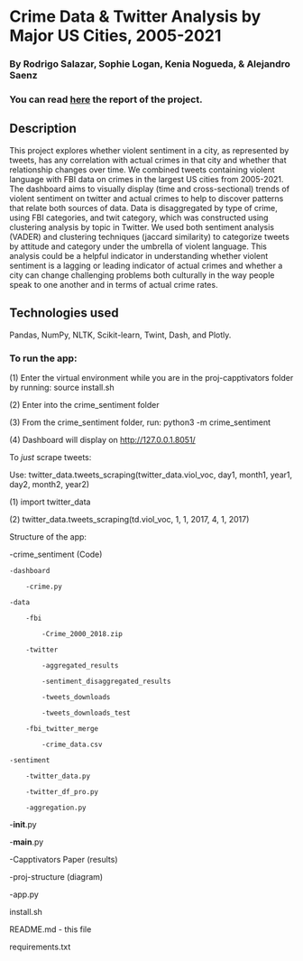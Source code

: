 # Crime Data & Twitter Analysis by Major US Cities, 2005-2021
### By Rodrigo Salazar, Sophie Logan, Kenia Nogueda, & Alejandro Saenz

### You can read [here](https://github.com/RodSlzr/portfolio/blob/main/Crime%20perception%20in%20major%20US%20Cities/Capptivators%20Paper%20(1).pdf) the report of the project.

## Description

This project explores whether violent sentiment in a city, as represented by tweets, has any correlation with actual crimes in that city and whether that relationship changes over time. We combined tweets containing violent language with FBI data on crimes in the largest US cities from 2005-2021. The dashboard aims to visually display (time and cross-sectional) trends of violent sentiment on twitter and actual crimes to help to discover patterns that relate both sources of data.
Data is disaggregated by type of crime, using FBI categories, and twit category, which was constructed using clustering analysis by topic in Twitter. We used both sentiment analysis (VADER) and clustering techniques (jaccard similarity) to categorize tweets by attitude and category under the umbrella of violent language. This analysis could be a helpful indicator in understanding whether violent sentiment is a lagging or leading indicator of actual crimes and whether a city can change challenging problems both culturally in the way people speak to one another and in terms of actual crime rates.

## Technologies used
Pandas, NumPy, NLTK, Scikit-learn, Twint, Dash, and Plotly.

### To run the app: 

(1) Enter the virtual environment while you are in the proj-capptivators folder by running: source install.sh 

(2) Enter into the crime_sentiment folder 

(3) From the crime_sentiment folder, run: python3 -m crime_sentiment

(4) Dashboard will display on http://127.0.0.1.8051/


To *just* scrape tweets:

Use: twitter_data.tweets_scraping(twitter_data.viol_voc, day1, month1, year1, day2, month2, year2)

(1) import twitter_data

(2) twitter_data.tweets_scraping(td.viol_voc, 1, 1, 2017, 4, 1, 2017)



Structure of the app: 

-crime_sentiment (Code)
    
    -dashboard

        -crime.py

    -data

        -fbi

            -Crime_2000_2018.zip

        -twitter

            -aggregated_results

            -sentiment_disaggregated_results

            -tweets_downloads

            -tweets_downloads_test

        -fbi_twitter_merge

            -crime_data.csv

    -sentiment

        -twitter_data.py

        -twitter_df_pro.py

        -aggregation.py


-__init__.py

-__main__.py

-Capptivators Paper (results)

-proj-structure (diagram)

-app.py    
    
install.sh

README.md - this file

requirements.txt


